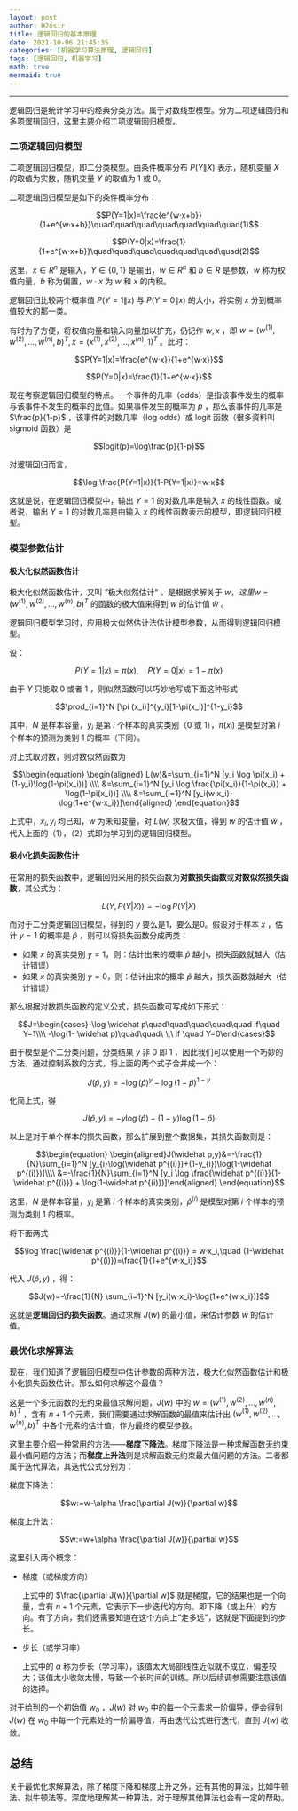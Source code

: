 ```yaml
---
layout: post
author: H2osir
title: 逻辑回归的基本原理
date: 2021-10-06 21:45:35 
categories: [机器学习算法原理, 逻辑回归]
tags: [逻辑回归, 机器学习]
math: true
mermaid: true
---
```


----

逻辑回归是统计学习中的经典分类方法。属于对数线型模型。分为二项逻辑回归和多项逻辑回归，这里主要介绍二项逻辑回归模型。

### 二项逻辑回归模型

二项逻辑回归模型，即二分类模型。由条件概率分布 $P(Y\|X)$ 表示，随机变量 $X$ 的取值为实数，随机变量 $Y$ 的取值为 1 或 0。

二项逻辑回归模型是如下的条件概率分布：

$$P(Y=1|x)=\frac{e^{w·x+b}}{1+e^{w·x+b}}\quad\quad\quad\quad\quad\quad\quad(1)$$

$$P(Y=0|x)=\frac{1}{1+e^{w·x+b}}\quad\quad\quad\quad\quad\quad\quad(2)$$

这里，$x \in R^n$ 是输入，$Y \in \{0,1\}$ 是输出，$w \in R^n$ 和 $b \in R$ 是参数，$w$ 称为权值向量，$b$ 称为偏置，$w·x$ 为 $w$ 和 $x$ 的内积。

逻辑回归比较两个概率值 $P(Y=1\|x)$ 与 $P(Y=0\|x)$ 的大小，将实例 $x$ 分到概率值较大的那一类。

有时为了方便，将权值向量和输入向量加以扩充，仍记作 $w,x$ ，即 $w=(w^{(1)},w^{(2)},...,w^{(n)},b)^T,x=(x^{(1)},x^{(2)},...,x^{(n)},1)^T$ 。此时：

$$P(Y=1|x)=\frac{e^{w·x}}{1+e^{w·x}}$$

$$P(Y=0|x)=\frac{1}{1+e^{w·x}}$$

现在考察逻辑回归模型的特点。一个事件的几率（odds）是指该事件发生的概率与该事件不发生的概率的比值。如果事件发生的概率为 $p$ ，那么该事件的几率是 $\frac{p}{1-p}$ ，该事件的对数几率（log odds）或 logit 函数（很多资料叫 sigmoid 函数）是

$$logit(p)=\log\frac{p}{1-p}$$

对逻辑回归而言，

$$\log \frac{P(Y=1|x)}{1-P(Y=1|x)}=w·x$$

这就是说，在逻辑回归模型中，输出 $Y=1$ 的对数几率是输入 $x$ 的线性函数。或者说，输出 $Y=1$ 的对数几率是由输入 $x$ 的线性函数表示的模型，即逻辑回归模型。

### 模型参数估计

#### 极大化似然函数估计

极大化似然函数估计，又叫 ”极大似然估计“ 。是根据求解关于 $w，这里 w=(w^{(1)},w^{(2)},...,w^{(n)}, b)^T$  的函数的极大值来得到 $w$ 的估计值 $\widehat w$ 。

逻辑回归模型学习时，应用极大似然估计法估计模型参数，从而得到逻辑回归模型。

设：

$$P(Y=1|x)=\pi (x), \quad P(Y=0|x)=1- \pi (x)$$

由于 $Y$ 只能取 0 或者 1 ，则似然函数可以巧妙地写成下面这种形式

$$\prod_{i=1}^N [\pi (x_i)]^{y_i}[1-\pi(x_i)]^{1-y_i}$$

其中，$N$ 是样本容量，$y_i$ 是第 $i$ 个样本的真实类别（0 或 1），$\pi (x_i)$ 是模型对第 $i$ 个样本的预测为类别 1 的概率（下同）。

对上式取对数，则对数似然函数为

$$\begin{equation} \begin{aligned} L(w)&=\sum_{i=1}^N [y_i \log \pi(x_i) + (1-y_i)\log(1-\pi(x_i))] \\\\
&=\sum_{i=1}^N [y_i \log \frac{\pi(x_i)}{1-\pi(x_i)} + \log(1-\pi(x_i))] \\\\
&=\sum_{i=1}^N [y_i(w·x_i)-\log(1+e^{w·x_i})]\end{aligned} \end{equation}$$

上式中，$x_i, y_i$ 均已知，$w$ 为未知变量，对 $L(w)$ 求极大值，得到 $w$ 的估计值 $\widehat w$ ，代入上面的（1），（2）式即为学习到的逻辑回归模型。

#### 极小化损失函数估计

在常用的损失函数中，逻辑回归采用的损失函数为**对数损失函数**或**对数似然损失函数**，其公式为：

$$L(Y, P(Y|X))= -\log{P(Y|X)}$$

而对于二分类逻辑回归模型，得到的 $y$ 要么是1，要么是0。假设对于样本 $x$ ，估计 $y=1$ 的概率是 $\widehat p$ ，则可以将损失函数分成两类：

- 如果 $x$ 的真实类别 $y=1$，则：估计出来的概率 $\widehat p$ 越小，损失函数就越大（估计错误）
- 如果 $x$ 的真实类别 $y=0$，则：估计出来的概率 $\widehat p$ 越大，损失函数就越大（估计错误）

那么根据对数损失函数的定义公式，损失函数可写成如下形式：

$$J=\begin{cases}-\log \widehat p\quad\quad\quad\quad\quad if\quad Y=1\\\\ -\log(1- \widehat p)\quad\quad\ \,\ if \quad Y=0\end{cases}$$

由于模型是个二分类问题，分类结果 $y$ 非 0 即 1 ，因此我们可以使用一个巧妙的方法，通过控制系数的方式，将上面的两个式子合并成一个：

$$J(\widehat p,y)=-\log(\widehat p)^y-\log(1-\widehat p)^{1-y}$$

化简上式，得

$$J(\widehat p,y)=-y\log(\widehat p)-(1-y)\log(1-\widehat p)$$

以上是对于单个样本的损失函数，那么扩展到整个数据集，其损失函数则是：

$$\begin{equation} \begin{aligned}J(\widehat p,y)&=-\frac{1}{N}\sum_{i=1}^N [y_{i}\log(\widehat p^{(i)})+(1-y_{i})\log(1-\widehat p^{(i)})]\\\\
&=-\frac{1}{N}\sum_{i=1}^N [y_i \log \frac{\widehat p^{(i)}}{1-\widehat p^{(i)}} + \log(1-\widehat p^{(i)})]\end{aligned} \end{equation}$$

这里，$N$ 是样本容量，$y_i$ 是第 $i$ 个样本的真实类别，$\widehat p^{(i)}$ 是模型对第 $i$ 个样本的预测为类别 1 的概率。

将下面两式

$$\log \frac{\widehat p^{(i)}}{1-\widehat p^{(i)}} = w·x_i,\quad (1-\widehat p^{(i)})=\frac{1}{1+e^{w·x_i}}$$

代入 $J(\widehat p, y)$ ，得：

$$J(w)=-\frac{1}{N} \sum_{i=1}^N [y_i(w·x_i)-\log(1+e^{w·x_i})]$$

这就是**逻辑回归的损失函数**。通过求解 $J(w)$ 的最小值，来估计参数 $w$ 的估计值。

### 最优化求解算法

现在，我们知道了逻辑回归模型中估计参数的两种方法，极大化似然函数估计和极小化损失函数估计。那么如何求解这个最值？

这是一个多元函数的无约束最值求解问题，$J(w)$ 中的 $w=(w^{(1)},w^{(2)},...,w^{(n)}, b)^T$ ，含有 $n+1$ 个元素，我们需要通过求解函数的最值来估计出 $(w^{(1)},w^{(2)},...,w^{(n)}, b)^T$ 中各个元素的估计值，作为最终的模型参数。

这里主要介绍一种常用的方法——**梯度下降法**。梯度下降法是一种求解函数无约束最小值问题的方法；而**梯度上升法**则是求解函数无约束最大值问题的方法。二者都属于迭代算法，其迭代公式分别为：

梯度下降法：

$$w:=w-\alpha \frac{\partial J(w)}{\partial w}$$

梯度上升法：

$$w:=w+\alpha \frac{\partial J(w)}{\partial w}$$

这里引入两个概念：

- 梯度（或梯度方向）

  上式中的 $\frac{\partial J(w)}{\partial w}$ 就是梯度，它的结果也是一个向量，含有 $n+1$ 个元素，它表示下一步迭代的方向。即下降（或上升）的方向。有了方向，我们还需要知道在这个方向上”走多远"，这就是下面提到的步长。

- 步长（或学习率）

  上式中的 $\alpha$ 称为步长（学习率），该值太大局部线性近似就不成立，偏差较大；该值太小收敛太慢，导致一个长时间的训练。所以后续调参需要注意该值的选择。

对于给到的一个初始值 $w_0$ ，$J(w)$ 对 $w_0$ 中的每一个元素求一阶偏导，便会得到 $J(w)$ 在 $w_0$ 中每一个元素处的一阶偏导值，再由迭代公式进行迭代，直到 $J(w)$ 收敛。

## 总结

关于最优化求解算法，除了梯度下降和梯度上升之外，还有其他的算法，比如牛顿法、拟牛顿法等。深度地理解某一种算法，对于理解其他算法也会有一定的帮助。

